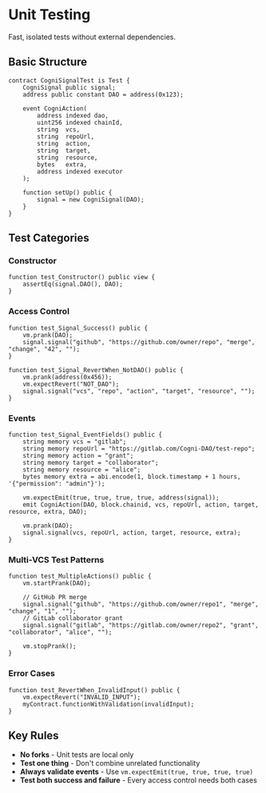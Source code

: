 # Unit Testing

Fast, isolated tests without external dependencies.

## Basic Structure
```solidity
contract CogniSignalTest is Test {
    CogniSignal public signal;
    address public constant DAO = address(0x123);

    event CogniAction(
        address indexed dao,
        uint256 indexed chainId,
        string  vcs,
        string  repoUrl,
        string  action,
        string  target,
        string  resource,
        bytes   extra,
        address indexed executor
    );

    function setUp() public {
        signal = new CogniSignal(DAO);
    }
}
```

## Test Categories

### Constructor
```solidity
function test_Constructor() public view {
    assertEq(signal.DAO(), DAO);
}
```

### Access Control
```solidity
function test_Signal_Success() public {
    vm.prank(DAO);
    signal.signal("github", "https://github.com/owner/repo", "merge", "change", "42", "");
}

function test_Signal_RevertWhen_NotDAO() public {
    vm.prank(address(0x456));
    vm.expectRevert("NOT_DAO");
    signal.signal("vcs", "repo", "action", "target", "resource", "");
}
```

### Events
```solidity
function test_Signal_EventFields() public {
    string memory vcs = "gitlab";
    string memory repoUrl = "https://gitlab.com/Cogni-DAO/test-repo";
    string memory action = "grant";
    string memory target = "collaborator";
    string memory resource = "alice";
    bytes memory extra = abi.encode(1, block.timestamp + 1 hours, '{"permission": "admin"}');

    vm.expectEmit(true, true, true, true, address(signal));
    emit CogniAction(DAO, block.chainid, vcs, repoUrl, action, target, resource, extra, DAO);
    
    vm.prank(DAO);
    signal.signal(vcs, repoUrl, action, target, resource, extra);
}
```

### Multi-VCS Test Patterns
```solidity
function test_MultipleActions() public {
    vm.startPrank(DAO);
    
    // GitHub PR merge
    signal.signal("github", "https://github.com/owner/repo1", "merge", "change", "1", "");
    // GitLab collaborator grant
    signal.signal("gitlab", "https://gitlab.com/owner/repo2", "grant", "collaborator", "alice", "");
    
    vm.stopPrank();
}
```

### Error Cases
```solidity
function test_RevertWhen_InvalidInput() public {
    vm.expectRevert("INVALID_INPUT");
    myContract.functionWithValidation(invalidInput);
}
```

## Key Rules

- **No forks** - Unit tests are local only
- **Test one thing** - Don't combine unrelated functionality  
- **Always validate events** - Use `vm.expectEmit(true, true, true, true)`
- **Test both success and failure** - Every access control needs both cases